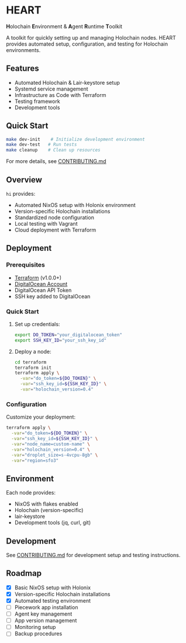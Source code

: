 # HEART

**H**olochain **E**nvironment & **A**gent **R**untime **T**oolkit

A toolkit for quickly setting up and managing Holochain nodes. HEART provides automated setup, configuration, and testing for Holochain environments.

## Features

- Automated Holochain & Lair-keystore setup
- Systemd service management
- Infrastructure as Code with Terraform
- Testing framework
- Development tools

## Quick Start

```bash
make dev-init    # Initialize development environment
make dev-test   # Run tests
make cleanup    # Clean up resources
```

For more details, see [CONTRIBUTING.md](CONTRIBUTING.md)

## Overview

`hi` provides:

- Automated NixOS setup with Holonix environment
- Version-specific Holochain installations
- Standardized node configuration
- Local testing with Vagrant
- Cloud deployment with Terraform

## Deployment

### Prerequisites

- [Terraform](https://www.terraform.io/) (v1.0.0+)
- [DigitalOcean Account](https://www.digitalocean.com/)
- DigitalOcean API Token
- SSH key added to DigitalOcean

### Quick Start

1. Set up credentials:

   ```bash
   export DO_TOKEN="your_digitalocean_token"
   export SSH_KEY_ID="your_ssh_key_id"
   ```

2. Deploy a node:

   ```bash
   cd terraform
   terraform init
   terraform apply \
     -var="do_token=${DO_TOKEN}" \
     -var="ssh_key_id=${SSH_KEY_ID}" \
     -var="holochain_version=0.4"
   ```

### Configuration

Customize your deployment:

```bash
terraform apply \
  -var="do_token=${DO_TOKEN}" \
  -var="ssh_key_id=${SSH_KEY_ID}" \
  -var="node_name=custom-name" \
  -var="holochain_version=0.4" \
  -var="droplet_size=s-4vcpu-8gb" \
  -var="region=sfo3"
```

## Environment

Each node provides:

- NixOS with flakes enabled
- Holochain (version-specific)
- lair-keystore
- Development tools (jq, curl, git)

## Development

See [CONTRIBUTING.md](CONTRIBUTING.md) for development setup and testing instructions.

## Roadmap

- [x] Basic NixOS setup with Holonix
- [x] Version-specific Holochain installations
- [x] Automated testing environment
- [ ] Piecework app installation
- [ ] Agent key management
- [ ] App version management
- [ ] Monitoring setup
- [ ] Backup procedures
